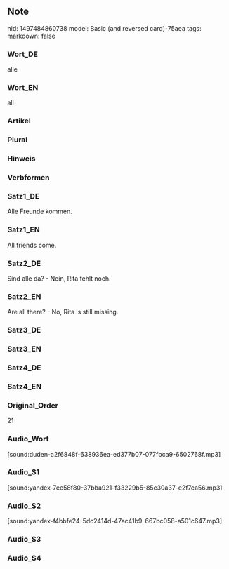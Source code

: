 ## Note
nid: 1497484860738
model: Basic (and reversed card)-75aea
tags: 
markdown: false

### Wort_DE
alle

### Wort_EN
all

### Artikel


### Plural


### Hinweis


### Verbformen


### Satz1_DE
Alle Freunde kommen.

### Satz1_EN
All friends come.

### Satz2_DE
Sind alle da? - Nein, Rita fehlt noch.

### Satz2_EN
Are all there? - No, Rita is still missing.

### Satz3_DE


### Satz3_EN


### Satz4_DE


### Satz4_EN


### Original_Order
21

### Audio_Wort
[sound:duden-a2f6848f-638936ea-ed377b07-077fbca9-6502768f.mp3]

### Audio_S1
[sound:yandex-7ee58f80-37bba921-f33229b5-85c30a37-e2f7ca56.mp3]

### Audio_S2
[sound:yandex-f4bbfe24-5dc2414d-47ac41b9-667bc058-a501c647.mp3]

### Audio_S3


### Audio_S4

